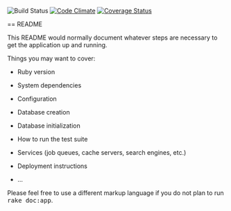 ![Build Status](https://codeship.com/projects/67e0fb40-4db4-0133-ff9e-524cf6105349/status?branch=master)
[![Code Climate](https://codeclimate.com/github/hailexiao/Rentr/badges/gpa.svg)](https://codeclimate.com/github/hailexiao/Rentr)
[![Coverage Status](https://coveralls.io/repos/hailexiao/Rentr/badge.svg?branch=master&service=github)](https://coveralls.io/github/hailexiao/Rentr?branch=master)

== README

This README would normally document whatever steps are necessary to get the
application up and running.

Things you may want to cover:

* Ruby version

* System dependencies

* Configuration

* Database creation

* Database initialization

* How to run the test suite

* Services (job queues, cache servers, search engines, etc.)

* Deployment instructions

* ...


Please feel free to use a different markup language if you do not plan to run
<tt>rake doc:app</tt>.
